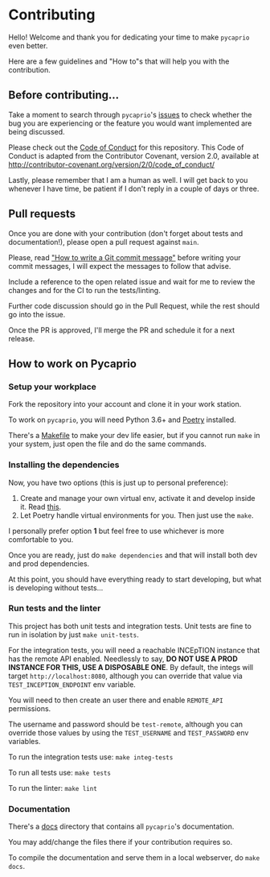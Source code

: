 # Contributing

Hello! Welcome and thank you for dedicating your time to make `pycaprio` even better.

Here are a few guidelines and "How to"s that will help you with the contribution.

## Before contributing...

Take a moment to search through `pycaprio`'s [issues](https://github.com/JavierLuna/pycaprio/issues) to check whether
the bug you are experiencing or the feature you would want implemented are being discussed.

Please check out the [Code of Conduct](https://github.com/JavierLuna/pycaprio/blob/main/CODE_OF_CONDUCT.md) for this
repository. This Code of Conduct is adapted from the Contributor Covenant, version 2.0, available
at http://contributor-covenant.org/version/2/0/code_of_conduct/

Lastly, please remember that I am a human as well. I will get back to you whenever I have time, be patient if I don't
reply in a couple of days or three.

## Pull requests

Once you are done with your contribution (don't forget about tests and documentation!), please open a pull request
against `main`.

Please, read ["How to write a Git commit message"](https://chris.beams.io/posts/git-commit/) before writing your commit
messages, I will expect the messages to follow that advise.

Include a reference to the open related issue and wait for me to review the changes and for the CI to run the
tests/linting.

Further code discussion should go in the Pull Request, while the rest should go into the issue.

Once the PR is approved, I'll merge the PR and schedule it for a next release.

## How to work on Pycaprio

### Setup your workplace

Fork the repository into your account and clone it in your work station.

To work on `pycaprio`, you will need Python 3.6+ and [Poetry](https://github.com/python-poetry/poetry) installed.

There's a [Makefile](https://github.com/JavierLuna/pycaprio/blob/main/Makefile) to make your dev life easier, but if you
cannot run `make` in your system, just open the file and do the same commands.

### Installing the dependencies

Now, you have two options (this is just up to personal preference):

1. Create and manage your own virtual env, activate it and develop inside it.
   Read [this](https://realpython.com/python-virtual-environments-a-primer/).
2. Let Poetry handle virtual environments for you. Then just use the `make`.

I personally prefer option **1** but feel free to use whichever is more comfortable to you.

Once you are ready, just do `make dependencies` and that will install both dev and prod dependencies.

At this point, you should have everything ready to start developing, but what is developing without tests...

### Run tests and the linter

This project has both unit tests and integration tests. Unit tests are fine to run in isolation by
just `make unit-tests`.

For the integration tests, you will need a reachable INCEpTION instance that has the remote API enabled. Needlessly to
say, **DO NOT USE A PROD INSTANCE FOR THIS, USE A DISPOSABLE ONE**. By default, the integs will
target `http://localhost:8080`, although you can override that value via `TEST_INCEPTION_ENDPOINT` env variable.

You will need to then create an user there and enable `REMOTE_API` permissions.

The username and password should be `test-remote`, although you can override those values by using the
`TEST_USERNAME` and `TEST_PASSWORD` env variables.

To run the integration tests use: `make integ-tests`

To run all tests use: `make tests`

To run the linter: `make lint`

### Documentation

There's a [docs](https://github.com/JavierLuna/pycaprio/tree/main/docs) directory that contains all `pycaprio`'s
documentation.

You may add/change the files there if your contribution requires so.

To compile the documentation and serve them in a local webserver, do `make docs`.

